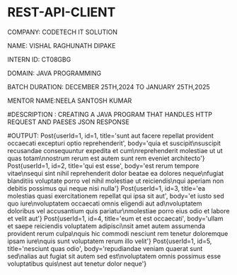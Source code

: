 # REST-API-CLIENT

COMPANY: CODETECH IT SOLUTION

NAME: VISHAL RAGHUNATH DIPAKE

INTERN ID: CT08GBG

DOMAIN: JAVA PROGRAMMING

BATCH DURATION: DECEMBER 25TH,2024 TO JANUARY 25TH,2025

MENTOR NAME:NEELA SANTOSH KUMAR

#DESCRIPTION : CREATING A JAVA PROGRAM THAT HANDLES HTTP REQUEST AND PAESES JSON RESPONSE

#OUTPUT: Post{userId=1, id=1, title='sunt aut facere repellat provident occaecati excepturi optio reprehenderit', body='quia et suscipit\nsuscipit recusandae consequuntur expedita et cum\nreprehenderit molestiae ut ut quas totam\nnostrum rerum est autem sunt rem eveniet architecto'}
Post{userId=1, id=2, title='qui est esse', body='est rerum tempore vitae\nsequi sint nihil reprehenderit dolor beatae ea dolores neque\nfugiat blanditiis voluptate porro vel nihil molestiae ut reiciendis\nqui aperiam non debitis possimus qui neque nisi nulla'}
Post{userId=1, id=3, title='ea molestias quasi exercitationem repellat qui ipsa sit aut', body='et iusto sed quo iure\nvoluptatem occaecati omnis eligendi aut ad\nvoluptatem doloribus vel accusantium quis pariatur\nmolestiae porro eius odio et labore et velit aut'}
Post{userId=1, id=4, title='eum et est occaecati', body='ullam et saepe reiciendis voluptatem adipisci\nsit amet autem assumenda provident rerum culpa\nquis hic commodi nesciunt rem tenetur doloremque ipsam iure\nquis sunt voluptatem rerum illo velit'}
Post{userId=1, id=5, title='nesciunt quas odio', body='repudiandae veniam quaerat sunt sed\nalias aut fugiat sit autem sed est\nvoluptatem omnis possimus esse voluptatibus quis\nest aut tenetur dolor neque'}


